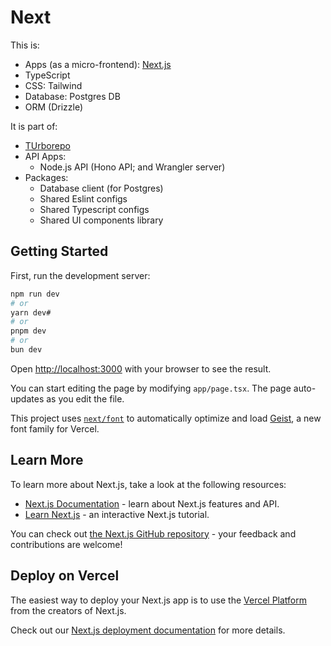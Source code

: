 # Next

This is:
- Apps (as a micro-frontend): [Next.js](https://nextjs.org) 
- TypeScript
- CSS: Tailwind 
- Database: Postgres DB
- ORM (Drizzle)

It is part of:
- [TUrborepo](https://turborepo.com/)
- API Apps:
  -  Node.js API (Hono API; and Wrangler server)
- Packages:
  - Database client (for Postgres)
  - Shared Eslint configs
  - Shared Typescript configs
  - Shared UI components library

## Getting Started

First, run the development server:

```bash
npm run dev
# or
yarn dev#
# or
pnpm dev
# or
bun dev
```

Open [http://localhost:3000](http://localhost:3000) with your browser to see the result.

You can start editing the page by modifying `app/page.tsx`. The page auto-updates as you edit the file.

This project uses [`next/font`](https://nextjs.org/docs/app/building-your-application/optimizing/fonts) to automatically optimize and load [Geist](https://vercel.com/font), a new font family for Vercel.

## Learn More

To learn more about Next.js, take a look at the following resources:

- [Next.js Documentation](https://nextjs.org/docs) - learn about Next.js features and API.
- [Learn Next.js](https://nextjs.org/learn) - an interactive Next.js tutorial.

You can check out [the Next.js GitHub repository](https://github.com/vercel/next.js) - your feedback and contributions are welcome!

## Deploy on Vercel

The easiest way to deploy your Next.js app is to use the [Vercel Platform](https://vercel.com/new?utm_medium=default-template&filter=next.js&utm_source=create-next-app&utm_campaign=create-next-app-readme) from the creators of Next.js.

Check out our [Next.js deployment documentation](https://nextjs.org/docs/app/building-your-application/deploying) for more details.
